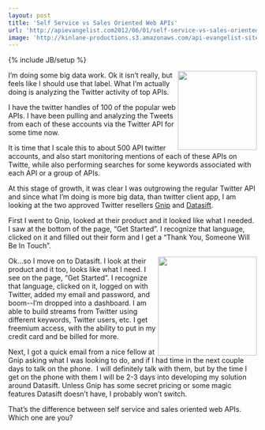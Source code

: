 ```yaml
---
layout: post
title: 'Self Service vs Sales Oriented Web APIs'
url: 'http://apievangelist.com2012/06/01/self-service-vs-sales-oriented-web-apis/'
image: 'http://kinlane-productions.s3.amazonaws.com/api-evangelist-site/blog/gnip-logo.jpg'
---
```

{% include JB/setup %}
<p>
     <img src="http://kinlane-productions.s3.amazonaws.com/api-evangelist/gnip/gnip-logo.jpg"  width="160" align="right" />
</p>
<p>
     I’m doing some big data work. Ok it isn’t really, but feels like I should use that label. What I’m actually doing is analyzing the Twitter activity of top APIs.
</p>
<p>
     I have the twitter handles of 100 of the popular web APIs. I have been pulling and analyzing the Tweets from each of these accounts via the Twitter API for some time now.
</p>
<p>
     It is time that I scale this to about 500 API twitter accounts, and also start monitoring mentions of each of these APIs on Twitte, while also performing searches for some keywords associated with each API or a group of APIs.
</p>
<p>
     At this stage of growth, it was clear I was outgrowing the regular Twitter API and since what I’m doing is more big data, than twitter client app, I am looking at the two approved Twitter resellers <a title="Gnip" href="http://gnip.com/">Gnip</a> and <a title="Datasift" href="http://datasift.com/">Datasift</a>.
</p>
<p>
     First I went to Gnip, looked at their product and it looked like what I needed. I saw at the bottom of the page, “Get Started”. I recognize that language, clicked on it and filled out their form and I get a “Thank You, Someone Will Be In Touch”.
</p>
<p>
     <img src="http://kinlane-productions.s3.amazonaws.com/api-evangelist/datasift/datasift-logo.png"  width="200" align="right" />
</p>
<p>
     Ok...so I move on to Datasift. I look at their product and it too, looks like what I need. I see on the page, “Get Started”. I recognize that language, clicked on it, logged on with Twitter, added my email and password, and boom--I’m dropped into a dashboard. I am able to build streams from Twitter using different keywords, Twitter users, etc. I get freemium access, with the ability to put in my credit card and be billed for more.
</p>
<p>
     Next, I got a quick email from a nice fellow at Gnip asking what I was looking to do, and if I had time in the next couple days to talk on the phone.  I will definitely talk with them, but by the time I get on the phone with them I will be 2-3 days into developing my solution around Datasift. Unless Gnip has some secret pricing or some magic features Datasift doesn’t have, I probably won’t switch.
</p>
<p>
     That’s the difference between self service and sales oriented web APIs. Which one are you?
</p>
